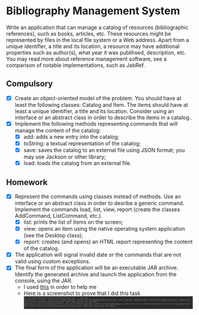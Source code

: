 # Bibliography Management System

Write an application that can manage a catalog of resources (bibliographic references), such as books, articles, etc.
These resources might be represented by files in the local file system or a Web address. Apart from a unique identifier, a title and its location, a resource may have additional properties such as author(s), what year it was publihsed, description, etc.
You may read more about reference management software, see a comparison of notable implementations, such as JabRef.

## Compulsory 

- [x] Create an object-oriented model of the problem. You should have at least the following classes: Catalog and Item. The items should have at least a unique identifier, a title and its location. Consider using an interface or an abstract class in order to describe the items in a catalog..
- [x] Implement the following methods representing commands that will manage the content of the catalog:
  - [x] add: adds a new entry into the catalog;
  - [x] toString: a textual representation of the catalog;
  - [x] save: saves the catalog to an external file using JSON format; you may use Jackson or other library;
  - [x] load: loads the catalog from an external file.
## Homework

- [x] Represent the commands using classes instead of methods. Use an interface or an abstract class in order to desribe a generic command. Implement the commands load, list, view, report (create the classes AddCommand, ListCommand, etc.).
  - [x] list: prints the list of items on the screen;
  - [x] view: opens an item using the native operating system application (see the Desktop class);
  - [x] report: creates (and opens) an HTML report representing the content of the catalog.

- [x] The application will signal invalid date or the commands that are not valid using custom exceptions.
- [x] The final form of the application will be an executable JAR archive. Identify the generated archive and launch the application from the console, using the JAR.
  - I used [this](https://stackoverflow.com/questions/1082580/how-to-build-jars-from-intellij-properly/45303637#45303637) in order to help me
  - Here is a screenshot to prove that I did this task ![plot](screenshots/proof.png)
      